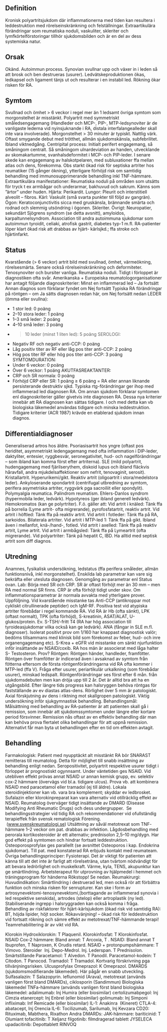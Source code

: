 ## Definition

Kronisk polyartritsjukdom där inflammationerna med tiden kan resultera i leddestruktion med rörelseinskränkning och felställningar. Extraartikulära förändringar som reumatiska noduli, vaskuliter, skleriter och lymfkörtelförstoringar tillhör sjukdomsbilden och är en del av dess systemiska natur.

## Orsak

Okänd. Autoimmun process. Synovian svullnar upp och växer in i leden så att brosk och ben destrueras (usurer). Ledvätskeproduktionen ökas, ledkapsel och ligament tänjs ut och resulterar i en instabil led. Rökning ökar risken för RA.

## Symtom

Svullnad och ömhet > 6 veckor i regel mer än 1 ledsamt övriga symtom som morgonstelhet är misstänkt. Polyartrit med symmetriskt småledsengagemang (Handleder och MCP-, PIP-, MTP-ledsynoviter är de vanligaste lederna vid nyinsjuknande i RA, distala interfalangealleder skall inte vara involverade). Morgonstelhet > 30 minuter är typiskt. Nattlig värk. Oftast smygande debut med trötthet, allmän sjukdomskänsla, subfebrilitet. Ibland viktnedgång. Centripital process: Initialt perifert engagemang, så småningom centralt. Så småningom ulnardeviation av handen, utvecklande av skomakartumme, svanhalsdeformitet i MCP- och PIP-leder. I senare skede kan engagemang av halskotpelaren, med subluxationer ffa mellan atlas och dens, förekomma.
Obs starkt ökad risk för septiska artriter hos reumatiker (15 gånger ökning), ytterligare förhöjd risk om samtidig behandling med immunosupprimerande behandling inkl TNF-hämmare.
Extraartikulära manifestationer: Reumatiska noduli på områden som utsätts för tryck t ex armbågar och underarmar, bakhuvud och sakrum. Känns som ”ärtor” under huden. Hjärta: Perikardit. Lungor: Pleurit och interstitiell alveolit – fibros. Kärl: Vaskulit (små svarta punkter till följd av gangrän). Ögon: Keratoconjunctivitis sicca med gruskänsla, brännande smärta och rodnad och slemmig utsöndring i ögonen. Skleriter.
Övrigt: Neuropatier, sekundärt Sjögrens syndrom (se detta avsnitt), amyloidos, karpaltunnelsyndrom. Association till andra autoimmuna sjukdomar som autoimmun tyroidit, celiaki, atrofisk gastrit, diabetes typ-1 m.fl.
RA-patienter löper klart ökad risk att drabbas av hjärt- kärlsjkd.; ffa stroke och hjärtinfarkt.

## Status

Kvarstående (> 6 veckor) artrit bild med svullnad, ömhet, värmeökning, rörelsesmärta. Senare också rörelseinskränkning och deformiteter. Tenosynoviter och bursiter vanliga. Reumatiska noduli.
Tidigt i förloppet är diagnostiken ofta svår. Amerikanska + Europeiska reumatologorganisationer har antagit följande diagnoskriterier:
Minst en inflammerad led – Ja fortsätt
Annan diagnos som förklarar fyndet om Nej fortsätt
Typiska RA förändringar på röntgen – om Ja sätts diagnosen redan här, om Nej fortsätt nedan
LEDER (ömma eller svullna):
- 1 stor led: 0 poäng
- 2–10 stora leder: 1 poäng
- 1–3 små leder: 2 poäng
- 4–10 små leder: 3 poäng
- > 10 leder (minst 1 liten led): 5 poäng
SEROLOGI:
- Negativ RF och negativ anti-CCP: 0 poäng
- Låg positiv titer av RF eller låg pos titer anti-CCP: 2 poäng
- Hög pos titer RF eller hög pos titer anti-CCP: 3 poäng
SYMTOMDURATION:
- Under 6 veckor: 0 poäng
- Över 6 veckor: 1 poäng
AKUTFASREAKTANTER:
- CRP och SR normala: 0 poäng
- Förhöjd CRP eller SR: 1 poäng
≥ 6 poäng = RA eller annan liknande persisterande destruktiv sjkd.
Typiska rtg-förändringar ger ihop med inflammerad led diagnosen RA.
Om annan sjukdom förklarar symtomen enl diagnoskriterier gäller givetvis inte diagnosen RA. Dessa nya kriterier innebär att RA diagnosen kan sättas tidigare. I och med detta kan vb biologiska läkemedel användas tidigare och minska leddestruktion. Tidigare kriterier (ACR 1987) krävde en etablerad sjukdom innan diagnos.

## Differentialdiagnoser

Generaliserad artros hos äldre. Psoriasisartrit hos yngre (oftast pos heriditet, asymmetriskt ledengagemang med ofta inflammation i DIP-leder, daktyliter, entesier, ryggbesvär, seronegativitet, hud- och nagelförändringar – som ibland kan komma först efter artriterna). SLE (mild polyartrit, hudengagemang med fjärilserythem, diskoid lupus och ibland fläckvis håravfall, andra mjukdelsaffektioner som nefrit, tenovaginit, serosit). Kristallartrit. Hyperurikemi/gikt. Reaktiv artrit (oligoartrit i stora/medelstora leder). Ankyloserande spondartrit (centrifugal utbredning av symtom, perifera asymetriska artriter, ryggvärk pga sacroiliit eller spondylit). Polymyalgia reumatica. Palindrom reumatism. Ehlers-Danlos syndrom (hypermobila leder, ledvärk). Hypotyreos (ger ibland generell ledvärk). Hemokromatos (kan ge polyrtriter).
F.ö. gäller att:
Vid artrit i knäled: Tänk ffa på borrelia (Lyme artrit- ofta migrerande), pyrofosfatartrit, reaktiv artrit.
Vid artrit i höftled: Tänk ffa på reaktiv artrit.
Vid artrit i fotleder: Tänk ffa på RA, sarkoidos. Bilaterala artriter.
Vid artrit i MTP-led 1: Tänk ffa på gikt. Ibland även i mellanfot, knä-/hand-, fotled.
Vid artrit i axelled: Tänk ffa på reaktiv artrit, Lyme artrit.
Vid artrit i armbågsled: Tänk ffa på Lymeartrit (ofta migrerande).
Vid polyartriter: Tänk på hepatit C, IBD.
Ha alltid med septisk artrit som diff diagnos.

## Utredning

Anamnes, fysikalisk undersökning, ledstatus (ffa perifera småleder, allmän funktionsnivå, inkl morgonstelhet). Enskilda lab parametrar kan vare sig bekräfta eller utesluta diagnosen. Genomgång av parametrar enl Status ovan.
Lab: Börja med SR och CRP.
SR är oftast förhöjt mer än 30 mm – men RA med normal SR finns. CRP är ofta förhöjt tidigt under skov.
Om inflammationsparametrar är normala avvakta med ytterligare prover. Uppföljning. Vid kvarstående misstanke tas Anti-CCP (antikroppar mot cykliskt citrullinerade peptider) och IgM-RF. Positiva test vid atypiska artriter förebådar i regel kommande RA.
Vid RA är Hb (ofta sänkt), LPK (oftast normalt), TPK (ofta förhöjd), S-kreatinin, ASAT/ALAT, U-glukos/protein. Ev. S-TSH/-fritt T4 (RA har hög association till tyroideasjukdomar vilka också kan ge ledvärk).
ANA (fångar in SLE m.fl. diagnoser). Isolerat positivt prov om 1/160 har knappast diagnostisk valör; bedöms tillsammans med klinisk bild som förekomst av feber, hud- och inre organengagemang etc).
S-Krea + eGFR vid misstanke om sänkt njurfunktion inför insättande av NSAID/coxib.
RA hos män är associerat med låga halter S- Testosteron. Prov?
Röntgen: Röntgen händer, handleder, framfötter. Röntgen över framfötter är indicerad även i avsaknad av symtom från fötterna eftersom de första röntgenförändringarna vid RA ofta kommer i MTP-led (ffa V). Fråga efter usurer, periartikulär urkalkning (som förebådar usurer), minskad ledspalt. Röntgenförändringar ses först efter 6 mån. från sjukdomsdebuten men kan dröja upp till 2 år. Det är alltid bra att ha en utgångsbild. Efter längre tids progress kan halsryggen behöva röntgas för fastställande av ev diastas atlas-dens. Rörlighet över 5 mm är patologiskt. Axial förskjutning av dens i riktning mot skallgropen patologiskt. Viktig undersökning inför sjukgymnastisk behandling.
Behandlingsmål: Målsättning med behandling av RA-patienter är att patienten skall gå i remission, som innebär att sjukdomssymtomen under längre eller kortare period försvinner. Remission nås oftast av en effektiv behandling där man kan behöva prova flertalet olika behandlingar för att uppnå remission. Alternativt får man byta ut behandlingen efter en tid om effekten avtagit.

## Behandling

Farmakologisk: Patient med nyupptäckt alt misstänkt RA bör SNARAST remitteras till reumatolog. Detta för möjlighet till snabb insättning av behandling enligt nedan. Seropositivitet, polyartrit respektive usurer tidigt i förloppet är prognostiskt ogynnsamt. Under väntetiden ges NSAID. Vid utebliven effekt prövas annat NSAID ur annan kemisk grupp, ev. selektiv cox-2 hämmare (övervägs vid bl.a. tidigare ulcus). Prova vb. att kombinera NSAID med paracetamol eller tramadol (ej till äldre). Lokala steroidinjektioner kan vb. vara bra komplement; skyddar ev ledbrosket. Sufalazin eller klorokinpreparat kan vara alternativ vid otillräcklig effekt av NSAID.
Reumatolog överväger tidigt insättande av DMARD (Disease Modifying Anti Rheumatic Drugs) och dess undergrupper.  Se behandlingsstrategier vid tidig RA och rekommendationer vid ofullständig terapieffek från svensk rematologisk Förening.  (www.svenskreumatologi.se)
Utsättning av såväl metotrexat som TNF- hämmare 1–2 veckor om pat. drabbas av infektion.
Lågdosbehandling med perorala kortikosteroider är ett alternativ; prednisolon 2,5–10 mg/dygn. Har god effekt på symtomen och hindrar fortsatt leddestruktion. Osteoporosprofylax ges parallellt (se avsnittet Osteoporos i kap. Endokrina sjukdomar).
Till pat. med konstaterad RA erbjuds kontakt med reumateam.
Övriga behandlingsprinciper: Fysioterapi. Det är viktigt för patienten att känna till att det inte är farligt att rörelseträna, utan tvärtom nödvändigt för att bevara ledrörlighet och muskelkraft. Värme, kyla, TENS, akupunktur kan ge smärtlindring. Arbetsterapeut för utprovning av hjälpmedel i hemmet och träningsprogram för händerna Rökstopp! Se nedan.
Reumakirurgi: Huvudindikation: Smärtlindring i destruerad led, men också rör att förbättra funktion och minska risken för senrupturer. Kan ske i form av artrosynevektomi-tenosynevektomi,(borttagande av inflammerad synovia i led respektive senskida), artrodes (stelop) eller artroplastik (ny led). Stabiliserande ingrepp i halsryggraden kan också komma i fråga.
Behandling av riskfaktorer för hjärt-kärlsjukdom (ökad risk vid samtidig RA): BT, höjda lipider, höjt socker. Rökavvänjning! – ökad risk för leddestruktion vid fortsatt rökning och sämre effekt av metotrexat/TNF-hämmande terapi!
Teamrehabilitering är av vikt vid RA.


Klorokin
Hydroxiklorokin: T Plaquenil.
Klorokinfosfat: T Klorokinfosfat.
NSAID
Cox-2 hämmare: Bland annat: T Arcoxia, T .
NSAID: Bland annat T Ibuprofen, T Naproxen, K Orudis retard.
NSAID + protonpumpshämmare: T Vimovo.
Steroider 
Inj. Depo-Medrol. Inj. Lederspan.
T Prednisolon.
Smärtstillande
Paracetamol: T Alvedon. T Panodil.
Paracetamol-kodein: T Citodon. T Panocod.
Tramadol: T Tramadol. Kortvarig förskrivning pga tillvänjningsrisken.
Ulcusprofylax
Omeprazol: K Omeprazol.
DMARDS (sjukdomsmodifierande läkemedel). Här pågår en snabb utveckling.
Sulfasalazin: T Salazopyrin.
leflunomid (Arava),
metotrexat (används vanligen först bland DMARDs),
ciklosporin (Sandimmun)
Biologiska läkemedel
TNFa-hämmare (används vanligen först bland biologiska läkemedel:
adalimumab: Inj Humira (eller biosimilar)
certolizumabpegol: Inj Cimzia
etanercept: Inj Enbrel (eller biosimilar)
golimumab: Inj Simponi
infliximab: Inf Remicade (eller biosimilar)
IL-1: Anakinra  (Kineret)
CTLA-4: abatacept, Inj Orencia
IL-6: Tocilizumab, Sarilumab, Inj Kevzara
CD20: Rituximab, Mabthera, Rixathon
Andra DMARDs:
JAK-hämmare:
bariticinid: T Olumiant
tofacitinib: T Xeljanz
filgotinib: filmdragerad tablett JYSELECA
upadacitinib: Depottablett RINVOQ

